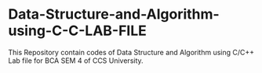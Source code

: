 # Data-Structure-and-Algorithm-using-C-C-LAB-FILE
This Repository contain codes of Data Structure and Algorithm using C/C++ Lab file for BCA SEM 4 of CCS University.
